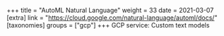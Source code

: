 +++
title = "AutoML Natural Language"
weight = 33
date = 2021-03-07
[extra]
link = "https://cloud.google.com/natural-language/automl/docs/"
[taxonomies]
groups = ["gcp"]
+++
GCP service: Custom text models

